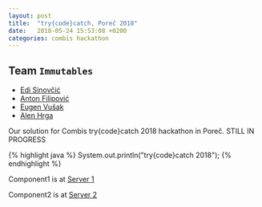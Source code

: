 ```yaml
---
layout: post
title:  "try{code}catch, Poreč 2018"
date:   2018-05-24 15:53:08 +0200
categories: combis hackathon
---
```


## Team `Immutables`

- [Edi Sinovčić][lnes]
- [Anton Filipović][lnaf]
- [Eugen Vušak][lnev]
- [Alen Hrga][lnah]

Our solution for Combis try{code}catch 2018 hackathon in Poreč.
STILL IN PROGRESS

{% highlight java %}
System.out.println("try{code}catch 2018");
{% endhighlight %}

Component1 is at [Server 1][server1]

Component2 is at [Server 2][server2]

[server1]: http://localhost:4200
[server2]: http://localhost:4200

[lnes]: https://www.linkedin.com/in/edi-sinovcic/
[lnaf]: https://www.linkedin.com/in/anton-filipovic-281779139/
[lnev]: https://www.linkedin.com/in/eugen-v-b53994a8/
[lnah]: https://www.linkedin.com/in/alen-hrga/
